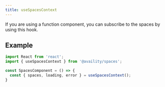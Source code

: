 ```yaml
---
title: useSpacesContext
---
```


If you are using a function component, you can subscribe to the spaces by using this hook.

## Example

```jsx
import React from 'react';
import { useSpacesContext } from '@availity/spaces';

const SpacesComponent = () => {
  const { spaces, loading, error } = useSpacesContext();
}
```

